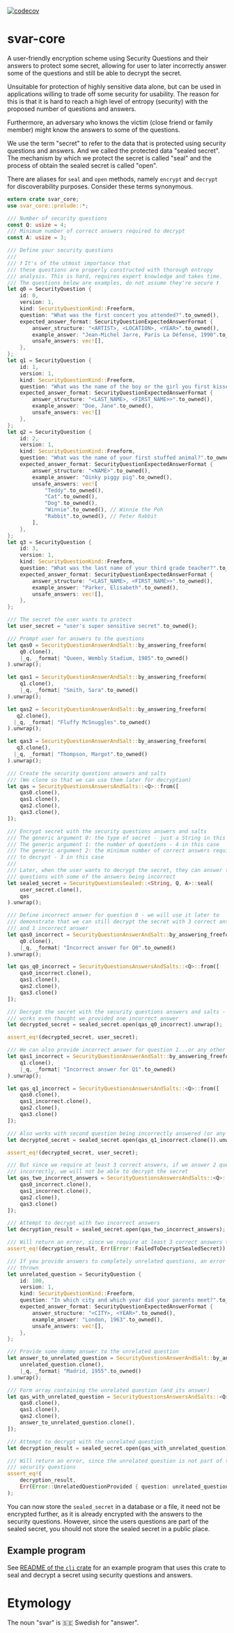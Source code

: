 [![codecov](https://codecov.io/gh/Sajjon/svar/graph/badge.svg?token=J1hjUUQDtR)](https://codecov.io/gh/Sajjon/svar)

# svar-core

A user-friendly encryption scheme using Security Questions and their answers
to protect some secret, allowing for user to later incorrectly answer some
of the questions and still be able to decrypt the secret.

Unsuitable for protection of highly sensitive data alone, but can be used
in applications willing to trade off some security for usability. The reason
for this is that it is hard to reach a high level of entropy (security) with
the proposed number of questions and answers.

Furthermore, an adversary who knows the victim (close friend or family
member) might know the answers to some of the questions.

We use the term "secret" to refer to the data that is protected using
security questions and answers. And we called the protected data
"sealed secret". The mechanism by which we protect the secret is
called "seal" and the process of obtain the sealed secret is called "open".

There are aliases for `seal` and `open` methods, namely `encrypt` and
`decrypt` for discoverability purposes. Consider these terms synonymous.

```rust
extern crate svar_core;
use svar_core::prelude::*;

/// Number of security questions
const Q: usize = 4;
/// Minimum number of correct answers required to decrypt
const A: usize = 3;

/// Define your security questions
///
/// ❗️ It's of the utmost importance that
/// these questions are properly constructed with thorough entropy
/// analysis. This is hard, requires expert knowledge and takes time.
/// The questions below are examples, do not assume they're secure ❗️
let q0 = SecurityQuestion {
    id: 0,
    version: 1,
    kind: SecurityQuestionKind::Freeform,
    question: "What was the first concert you attended?".to_owned(),
    expected_answer_format: SecurityQuestionExpectedAnswerFormat {
        answer_structure: "<ARTIST>, <LOCATION>, <YEAR>".to_owned(),
        example_answer: "Jean-Michel Jarre, Paris La Défense, 1990".to_owned(),
        unsafe_answers: vec![],
    },
};
let q1 = SecurityQuestion {
    id: 1,
    version: 1,
    kind: SecurityQuestionKind::Freeform,
    question: "What was the name of the boy or the girl you first kissed?".to_owned(),
    expected_answer_format: SecurityQuestionExpectedAnswerFormat {
        answer_structure: "<LAST_NAME>, <FIRST_NAME>>".to_owned(),
        example_answer: "Doe, Jane".to_owned(),
        unsafe_answers: vec![]
    },
};
let q2 = SecurityQuestion {
    id: 2,
    version: 1,
    kind: SecurityQuestionKind::Freeform,
    question: "What was the name of your first stuffed animal?".to_owned(),
    expected_answer_format: SecurityQuestionExpectedAnswerFormat {
        answer_structure: "<NAME>".to_owned(),
        example_answer: "Oinky piggy pig".to_owned(),
        unsafe_answers: vec![
            "Teddy".to_owned(),
            "Cat".to_owned(),
            "Dog".to_owned(),
            "Winnie".to_owned(), // Winnie the Poh
            "Rabbit".to_owned(), // Peter Rabbit
        ],
    },
};
let q3 = SecurityQuestion {
    id: 3,
    version: 1,
    kind: SecurityQuestionKind::Freeform,
    question: "What was the last name of your third grade teacher?".to_owned(),
    expected_answer_format: SecurityQuestionExpectedAnswerFormat {
        answer_structure: "<LAST_NAME>, <FIRST_NAME>>".to_owned(),
        example_answer: "Parker, Elisabeth".to_owned(),
        unsafe_answers: vec![],
    },
};

/// The secret the user wants to protect
let user_secret = "user's super sensitive secret".to_owned();

/// Prompt user for answers to the questions
let qas0 = SecurityQuestionAnswerAndSalt::by_answering_freeform(
    q0.clone(),
    |_q, _format| "Queen, Wembly Stadium, 1985".to_owned()
).unwrap();

let qas1 = SecurityQuestionAnswerAndSalt::by_answering_freeform(
    q1.clone(),
    |_q, _format| "Smith, Sara".to_owned()
).unwrap();

let qas2 = SecurityQuestionAnswerAndSalt::by_answering_freeform(
   q2.clone(),
  |_q, _format| "Fluffy McSnuggles".to_owned()
).unwrap();

let qas3 = SecurityQuestionAnswerAndSalt::by_answering_freeform(
   q3.clone(),
  |_q, _format| "Thompson, Margot".to_owned()
).unwrap();

/// Create the security questions answers and salts
/// (We clone so that we can use them later for decryption)
let qas = SecurityQuestionsAnswersAndSalts::<Q>::from([
    qas0.clone(),
    qas1.clone(),
    qas2.clone(),
    qas3.clone(),
]);

/// Encrypt secret with the security questions answers and salts
/// The generic argument 0: the type of secret - just a String in this case
/// The generic argument 1: the number of questions - 4 in this case
/// The generic argument 2: the minimum number of correct answers required
/// to decrypt - 3 in this case
///
/// Later, when the user wants to decrypt the secret, they can answer the
/// questions with some of the answers being incorrect
let sealed_secret = SecurityQuestionsSealed::<String, Q, A>::seal(
    user_secret.clone(),
    qas
).unwrap();

/// Define incorrect answer for question 0 - we will use it later to
/// demonstrate that we can still decrypt the secret with 3 correct answers
/// and 1 incorrect answer
let qas0_incorrect = SecurityQuestionAnswerAndSalt::by_answering_freeform(
    q0.clone(),
    |_q, _format| "Incorrect answer for Q0".to_owned()
).unwrap();

let qas_q0_incorrect = SecurityQuestionsAnswersAndSalts::<Q>::from([
    qas0_incorrect.clone(),
    qas1.clone(),
    qas2.clone(),
    qas3.clone()
]);

/// Decrypt the secret with the security questions answers and salts - this
/// works even thought we provided one incorrect answer
let decrypted_secret = sealed_secret.open(qas_q0_incorrect).unwrap();

assert_eq!(decrypted_secret, user_secret);

/// We can also provide incorrect answer for question 1...or any other question.
let qas1_incorrect = SecurityQuestionAnswerAndSalt::by_answering_freeform(
    q1.clone(),
    |_q, _format| "Incorrect answer for Q1".to_owned()
).unwrap();

let qas_q1_incorrect = SecurityQuestionsAnswersAndSalts::<Q>::from([
    qas0.clone(),
    qas1_incorrect.clone(),
    qas2.clone(),
    qas3.clone()
]);

/// Also works with second question being incorrectly answered (or any question)
let decrypted_secret = sealed_secret.open(qas_q1_incorrect.clone()).unwrap();

assert_eq!(decrypted_secret, user_secret);

/// But since we require at least 3 correct answers, if we answer 2 questions
/// incorrectly, we will not be able to decrypt the secret
let qas_two_incorrect_answers = SecurityQuestionsAnswersAndSalts::<Q>::from([
    qas0_incorrect.clone(),
    qas1_incorrect.clone(),
    qas2.clone(),
    qas3.clone()
]);

/// Attempt to decrypt with two incorrect answers
let decryption_result = sealed_secret.open(qas_two_incorrect_answers);

/// Will return an error, since we require at least 3 correct answers to correct
assert_eq!(decryption_result, Err(Error::FailedToDecryptSealedSecret));

/// If you provide answers to completely unrelated questions, an error is
/// thrown
let unrelated_question = SecurityQuestion {
    id: 100,
    version: 1,
    kind: SecurityQuestionKind::Freeform,
    question: "In which city and which year did your parents meet?".to_owned(),
    expected_answer_format: SecurityQuestionExpectedAnswerFormat {
        answer_structure: "<CITY>, <YEAR>".to_owned(),
        example_answer: "London, 1963".to_owned(),
        unsafe_answers: vec![],
    },
};

/// Provide some dummy answer to the unrelated question
let answer_to_unrelated_question = SecurityQuestionAnswerAndSalt::by_answering_freeform(
    unrelated_question.clone(),
    |_q, _format| "Madrid, 1955".to_owned()
).unwrap();

/// Form array containing the unrelated question (and its answer)
let qas_with_unrelated_question = SecurityQuestionsAnswersAndSalts::<Q>::from([
    qas0.clone(),
    qas1.clone(),
    qas2.clone(),
    answer_to_unrelated_question.clone(),
]);

/// Attempt to decrypt with the unrelated question
let decryption_result = sealed_secret.open(qas_with_unrelated_question);

/// Will return an error, since the unrelated question is not part of the
/// security questions
assert_eq!(
    decryption_result,
    Err(Error::UnrelatedQuestionProvided { question: unrelated_question.to_string() })
);
```

You can now store the `sealed_secret` in a database or a file, it need not
be encrypted further, as it is already encrypted with the answers to the
security questions. However, since the users questions are part of the
sealed secret, you should not store the sealed secret in a public place.

## Example program
See [README of the `cli` crate](https://github.com/Sajjon/svar/blob/main/crates/cli/README.md) for an example program that uses this crate
to seal and decrypt a secret using security questions and answers.

# Etymology

The noun "svar" is 🇸🇪 Swedish for "answer".
